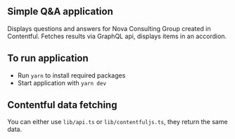 ## Simple Q&A application

Displays questions and answers for Nova Consulting Group created in Contentful.
Fetches results via GraphQL api, displays items in an accordion.

## To run application

- Run `yarn` to install required packages
- Start application with `yarn dev`

## Contentful data fetching

You can either use `lib/api.ts` or `lib/contentfuljs.ts`, they return the same data.
